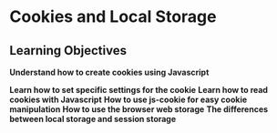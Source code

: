 # Cookies and Local Storage

## Learning Objectives

**Understand how to create cookies using Javascript**

**Learn how to set specific settings for the cookie**
**Learn how to read cookies with Javascript**
**How to use js-cookie for easy cookie manipulation**
**How to use the browser web storage**
**The differences between local storage and session storage**
